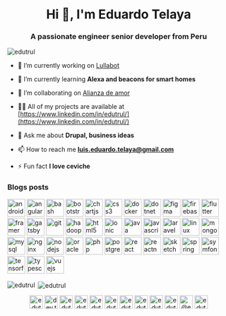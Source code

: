 <h1 align="center">Hi 👋, I'm Eduardo Telaya</h1>
<h3 align="center">A passionate engineer senior developer from Peru</h3>

<p align="left"> <img src="https://komarev.com/ghpvc/?username=edutrul" alt="edutrul" /> </p>

- 🔭 I’m currently working on [Lullabot](https://www.lullabot.com/about/eduardo-telaya)

- 🌱 I’m currently learning **Alexa and beacons for smart homes**

- 👯 I’m collaborating on [Alianza de amor](https://alianzadeamoraqp.org/)

- 👨‍💻 All of my projects are available at [https://www.linkedin.com/in/edutrul/](https://www.linkedin.com/in/edutrul/)

- 💬 Ask me about **Drupal, business ideas**

- 📫 How to reach me **luis.eduardo.telaya@gmail.com**

- ⚡ Fun fact **I love ceviche**

### Blogs posts
<!-- BLOG-POST-LIST:START -->
<!-- BLOG-POST-LIST:END -->

<p align="left"><img src="https://devicons.github.io/devicon/devicon.git/icons/android/android-original-wordmark.svg" alt="android" width="40" height="40"/> <img src="https://devicons.github.io/devicon/devicon.git/icons/angularjs/angularjs-original.svg" alt="angularjs" width="40" height="40"/> <img src="https://www.vectorlogo.zone/logos/gnu_bash/gnu_bash-icon.svg" alt="bash" width="40" height="40"/> <img src="https://devicons.github.io/devicon/devicon.git/icons/bootstrap/bootstrap-plain.svg" alt="bootstrap" width="40" height="40"/> <img src="https://www.chartjs.org/media/logo-title.svg" alt="chartjs" width="40" height="40"/> <img src="https://devicons.github.io/devicon/devicon.git/icons/css3/css3-original-wordmark.svg" alt="css3" width="40" height="40"/> <img src="https://devicons.github.io/devicon/devicon.git/icons/docker/docker-original-wordmark.svg" alt="docker" width="40" height="40"/> <img src="https://devicons.github.io/devicon/devicon.git/icons/dot-net/dot-net-original-wordmark.svg" alt="dotnet" width="40" height="40"/> <img src="https://www.vectorlogo.zone/logos/figma/figma-icon.svg" alt="figma" width="40" height="40"/> <img src="https://www.vectorlogo.zone/logos/firebase/firebase-icon.svg" alt="firebase" width="40" height="40"/> <img src="https://www.vectorlogo.zone/logos/flutterio/flutterio-icon.svg" alt="flutter" width="40" height="40"/> <img src="https://www.vectorlogo.zone/logos/framer/framer-icon.svg" alt="framer" width="40" height="40"/> <img src="https://www.vectorlogo.zone/logos/gatsbyjs/gatsbyjs-icon.svg" alt="gatsby" width="40" height="40"/> <img src="https://www.vectorlogo.zone/logos/git-scm/git-scm-icon.svg" alt="git" width="40" height="40"/> <img src="https://www.vectorlogo.zone/logos/apache_hadoop/apache_hadoop-icon.svg" alt="hadoop" width="40" height="40"/> <img src="https://devicons.github.io/devicon/devicon.git/icons/html5/html5-original-wordmark.svg" alt="html5" width="40" height="40"/> <img src="https://upload.wikimedia.org/wikipedia/commons/d/d1/Ionic_Logo.svg" alt="ionic" width="40" height="40"/> <img src="https://devicons.github.io/devicon/devicon.git/icons/java/java-original-wordmark.svg" alt="java" width="40" height="40"/> <img src="https://devicons.github.io/devicon/devicon.git/icons/javascript/javascript-original.svg" alt="javascript" width="40" height="40"/> <img src="https://devicons.github.io/devicon/devicon.git/icons/laravel/laravel-plain-wordmark.svg" alt="laravel" width="40" height="40"/> <img src="https://devicons.github.io/devicon/devicon.git/icons/linux/linux-original.svg" alt="linux" width="40" height="40"/> <img src="https://devicons.github.io/devicon/devicon.git/icons/mongodb/mongodb-original-wordmark.svg" alt="mongodb" width="40" height="40"/> <img src="https://devicons.github.io/devicon/devicon.git/icons/mysql/mysql-original-wordmark.svg" alt="mysql" width="40" height="40"/> <img src="https://devicons.github.io/devicon/devicon.git/icons/nginx/nginx-original.svg" alt="nginx" width="40" height="40"/> <img src="https://devicons.github.io/devicon/devicon.git/icons/nodejs/nodejs-original-wordmark.svg" alt="nodejs" width="40" height="40"/> <img src="https://devicons.github.io/devicon/devicon.git/icons/oracle/oracle-original.svg" alt="oracle" width="40" height="40"/> <img src="https://devicons.github.io/devicon/devicon.git/icons/php/php-original.svg" alt="php" width="40" height="40"/> <img src="https://devicons.github.io/devicon/devicon.git/icons/postgresql/postgresql-original-wordmark.svg" alt="postgresql" width="40" height="40"/> <img src="https://devicons.github.io/devicon/devicon.git/icons/react/react-original-wordmark.svg" alt="react" width="40" height="40"/> <img src="https://reactnative.dev/img/header_logo.svg" alt="reactnative" width="40" height="40"/> <img src="https://www.vectorlogo.zone/logos/sketchapp/sketchapp-icon.svg" alt="sketch" width="40" height="40"/> <img src="https://www.vectorlogo.zone/logos/springio/springio-icon.svg" alt="spring" width="40" height="40"/> <img src="https://symfony.com/logos/symfony_black_03.svg" alt="symfony" width="40" height="40"/> <img src="https://www.vectorlogo.zone/logos/tensorflow/tensorflow-icon.svg" alt="tensorflow" width="40" height="40"/> <img src="https://devicons.github.io/devicon/devicon.git/icons/typescript/typescript-original.svg" alt="typescript" width="40" height="40"/> <img src="https://devicons.github.io/devicon/devicon.git/icons/vuejs/vuejs-original-wordmark.svg" alt="vuejs" width="40" height="40"/></p><p><img align="left" src="https://github-readme-stats.vercel.app/api/top-langs/?username=edutrul&layout=compact&hide=html" alt="edutrul" /></p>

<p>&nbsp;<img align="center" src="https://github-readme-stats.vercel.app/api?username=edutrul&show_icons=true" alt="edutrul" /></p>

<p align="center"> 
<a href="https://codepen.io/edutrul" target="blank"><img align="center" src="https://cdn.jsdelivr.net/npm/simple-icons@3.0.1/icons/codepen.svg" alt="edutrul" height="30" width="30" /></a>
<a href="https://dev.to/dev.to edutrul" target="blank"><img align="center" src="https://cdn.jsdelivr.net/npm/simple-icons@3.0.1/icons/dev-dot-to.svg" alt="dev.to edutrul" height="30" width="30" /></a>
<a href="https://twitter.com/edutrul" target="blank"><img align="center" src="https://cdn.jsdelivr.net/npm/simple-icons@3.0.1/icons/twitter.svg" alt="edutrul" height="30" width="30" /></a>
<a href="https://linkedin.com/in/edutrul" target="blank"><img align="center" src="https://cdn.jsdelivr.net/npm/simple-icons@3.0.1/icons/linkedin.svg" alt="edutrul" height="30" width="30" /></a>
<a href="https://stackoverflow.com/users/edutrul" target="blank"><img align="center" src="https://cdn.jsdelivr.net/npm/simple-icons@3.0.1/icons/stackoverflow.svg" alt="edutrul" height="30" width="30" /></a>
<a href="https://codesandbox.com/edutrul" target="blank"><img align="center" src="https://cdn.jsdelivr.net/npm/simple-icons@3.0.1/icons/codesandbox.svg" alt="edutrul" height="30" width="30" /></a>
<a href="https://kaggle.com/edutrul" target="blank"><img align="center" src="https://cdn.jsdelivr.net/npm/simple-icons@3.0.1/icons/kaggle.svg" alt="edutrul" height="30" width="30" /></a>
<a href="https://fb.com/edutrul" target="blank"><img align="center" src="https://cdn.jsdelivr.net/npm/simple-icons@3.0.1/icons/facebook.svg" alt="edutrul" height="30" width="30" /></a>
<a href="https://instagram.com/edutrul" target="blank"><img align="center" src="https://cdn.jsdelivr.net/npm/simple-icons@3.0.1/icons/instagram.svg" alt="edutrul" height="30" width="30" /></a>
<a href="https://dribbble.com/edutrul" target="blank"><img align="center" src="https://cdn.jsdelivr.net/npm/simple-icons@3.0.1/icons/dribbble.svg" alt="edutrul" height="30" width="30" /></a>
<a href="https://medium.com/@edutrul" target="blank"><img align="center" src="https://cdn.jsdelivr.net/npm/simple-icons@3.0.1/icons/medium.svg" alt="@edutrul" height="30" width="30" /></a>
<a href="https://www.youtube.com/c/edutrul" target="blank"><img align="center" src="https://cdn.jsdelivr.net/npm/simple-icons@3.0.1/icons/youtube.svg" alt="edutrul" height="30" width="30" /></a>
</p>
